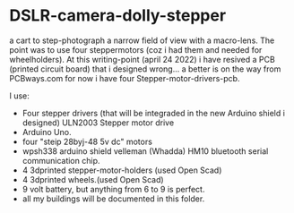 # DSLR-camera-dolly-stepper
a cart to step-photograph a narrow field of view with a macro-lens.
The point was to use four steppermotors (coz i had them and needed for wheelholders).
At this writing-point (april 24 2022) i have resived a PCB (printed circuit board) that i designed wrong... a better is on the way from PCBways.com
for now i have four Stepper-motor-drivers-pcb. 

I use:
* Four stepper drivers (that will be integraded in the new Arduino shield i designed) ULN2003 Stepper motor drive
* Arduino Uno.
* four "steip 28byj-48 5v dc" motors
* wpsh338 arduino shield velleman (Whadda) HM10 bluetooth serial communication chip.
* 4 3dprinted stepper-motor-holders (used Open Scad)
* 4 3dprinted wheels.(used Open Scad)
* 9 volt battery, but anything from 6 to 9 is perfect.
* all my buildings will be documented in this folder.
